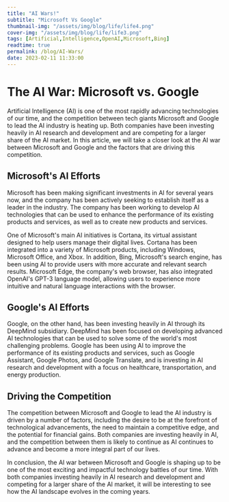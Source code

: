 ```yaml
---
title: "AI Wars!"
subtitle: "Microsoft Vs Google"
thumbnail-img: "/assets/img/blog/life/life4.png"
cover-img: "/assets/img/blog/life/life3.png"
tags: [Artificial,Intelligence,OpenAI,Microsoft,Bing]
readtime: true
permalink: /blog/AI-Wars/
date: 2023-02-11 11:33:00
---
```

# The AI War: Microsoft vs. Google

Artificial Intelligence (AI) is one of the most rapidly advancing technologies of our time, and the competition between tech giants Microsoft and Google to lead the AI industry is heating up. Both companies have been investing heavily in AI research and development and are competing for a larger share of the AI market. In this article, we will take a closer look at the AI war between Microsoft and Google and the factors that are driving this competition.

## Microsoft's AI Efforts

Microsoft has been making significant investments in AI for several years now, and the company has been actively seeking to establish itself as a leader in the industry. The company has been working to develop AI technologies that can be used to enhance the performance of its existing products and services, as well as to create new products and services.

One of Microsoft's main AI initiatives is Cortana, its virtual assistant designed to help users manage their digital lives. Cortana has been integrated into a variety of Microsoft products, including Windows, Microsoft Office, and Xbox. In addition, Bing, Microsoft's search engine, has been using AI to provide users with more accurate and relevant search results. Microsoft Edge, the company's web browser, has also integrated OpenAI's GPT-3 language model, allowing users to experience more intuitive and natural language interactions with the browser.

## Google's AI Efforts

Google, on the other hand, has been investing heavily in AI through its DeepMind subsidiary. DeepMind has been focused on developing advanced AI technologies that can be used to solve some of the world's most challenging problems. Google has been using AI to improve the performance of its existing products and services, such as Google Assistant, Google Photos, and Google Translate, and is investing in AI research and development with a focus on healthcare, transportation, and energy production.

## Driving the Competition

The competition between Microsoft and Google to lead the AI industry is driven by a number of factors, including the desire to be at the forefront of technological advancements, the need to maintain a competitive edge, and the potential for financial gains. Both companies are investing heavily in AI, and the competition between them is likely to continue as AI continues to advance and become a more integral part of our lives.

In conclusion, the AI war between Microsoft and Google is shaping up to be one of the most exciting and impactful technology battles of our time. With both companies investing heavily in AI research and development and competing for a larger share of the AI market, it will be interesting to see how the AI landscape evolves in the coming years.

